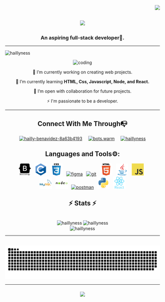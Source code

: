 <img align="right" src="https://visitor-badge.laobi.icu/badge?page_id=salesp07.salesp07" />
<h1 align="center">
    <img src="https://readme-typing-svg.herokuapp.com/?font=Righteous&size=35&center=true&vCenter=true&width=500&height=70&duration=4000&lines=Hi+There!+👋;+I'm+Hailly+Benavidez👨‍🚀;" />
</h1>
<h3 align="center">An aspiring full-stack developer🚀.</h3>
<hr/>

<p align="left"> <img src="https://komarev.com/ghpvc/?username=haillyness&label=Profile%20views&color=0e75b6&style=flat" alt="haillyness" /> </p>
<p align="center">
  <img alt="coding" width="400" height="200" src="https://64.media.tumblr.com/88ae62adcbdd58a53fe459408f0114c2/bc5bdd9544b641fd-99/s540x810/3278025a801ea5a5a5b1b620b634259e437a769b.gif">
</p>

<div align="center">
 
 🔭 I’m currently working on creating web projects.
 
 🌱 I’m currently learning **HTML, Css, Javascript, Node, and React.**
 
 👯 I’m open with collaboration for future projects.
 
 ⚡ I'm passionate to be a developer.
 
 </div>
 <hr/>

<h2 align="center">Connect With Me Through📭</h2>
<p align="center">
  <a href="https://linkedin.com/in/hailly-benavidez-8a63b4193" target="blank"><img align="center" src="https://raw.githubusercontent.com/rahuldkjain/github-profile-readme-generator/master/src/images/icons/Social/linked-in-alt.svg" alt="hailly-benavidez-8a63b4193" height="40" width="40" /></a>&nbsp;&nbsp;&nbsp;&nbsp;
  <a href="https://fb.com/bots.warm" target="blank"><img align="center" src="https://raw.githubusercontent.com/rahuldkjain/github-profile-readme-generator/master/src/images/icons/Social/facebook.svg" alt="bots.warm" height="40" width="40" /></a>&nbsp;&nbsp;&nbsp;&nbsp;
  <a href="https://instagram.com/haillyness" target="blank"><img align="center" src="https://raw.githubusercontent.com/rahuldkjain/github-profile-readme-generator/master/src/images/icons/Social/instagram.svg" alt="haillyness" height="40" width="40" /></a>
</p>

<h2 align="center">Languages and Tools⚙️:</h2>
<p align="center">
  <a href="https://getbootstrap.com" target="_blank" rel="noreferrer"><img src="https://raw.githubusercontent.com/devicons/devicon/master/icons/bootstrap/bootstrap-plain-wordmark.svg" alt="bootstrap" width="40" height="40"/></a>&nbsp;&nbsp;
  <a href="https://www.cprogramming.com/" target="_blank" rel="noreferrer"><img src="https://raw.githubusercontent.com/devicons/devicon/master/icons/c/c-original.svg" alt="c" width="40" height="40"/></a>&nbsp;&nbsp;
  <a href="https://www.w3schools.com/css/" target="_blank" rel="noreferrer"><img src="https://raw.githubusercontent.com/devicons/devicon/master/icons/css3/css3-original-wordmark.svg" alt="css3" width="40" height="40"/></a>&nbsp;&nbsp;
  <a href="https://www.figma.com/" target="_blank" rel="noreferrer"><img src="https://www.vectorlogo.zone/logos/figma/figma-icon.svg" alt="figma" width="40" height="40"/></a>&nbsp;&nbsp;
  <a href="https://git-scm.com/" target="_blank" rel="noreferrer"><img src="https://www.vectorlogo.zone/logos/git-scm/git-scm-icon.svg" alt="git" width="40" height="40"/></a>&nbsp;&nbsp;
  <a href="https://www.w3.org/html/" target="_blank" rel="noreferrer"><img src="https://raw.githubusercontent.com/devicons/devicon/master/icons/html5/html5-original-wordmark.svg" alt="html5" width="40" height="40"/></a>&nbsp;&nbsp;
  <a href="https://www.java.com" target="_blank" rel="noreferrer"><img src="https://raw.githubusercontent.com/devicons/devicon/master/icons/java/java-original.svg" alt="java" width="40" height="40"/></a>&nbsp;&nbsp;
  <a href="https://developer.mozilla.org/en-US/docs/Web/JavaScript" target="_blank" rel="noreferrer"><img src="https://raw.githubusercontent.com/devicons/devicon/master/icons/javascript/javascript-original.svg" alt="javascript" width="40" height="40"/></a>&nbsp;&nbsp;
    <br>
  <a href="https://www.mysql.com/" target="_blank" rel="noreferrer"><img src="https://raw.githubusercontent.com/devicons/devicon/master/icons/mysql/mysql-original-wordmark.svg" alt="mysql" width="40" height="40"/></a>&nbsp;&nbsp;
  <a href="https://nodejs.org" target="_blank" rel="noreferrer"><img src="https://raw.githubusercontent.com/devicons/devicon/master/icons/nodejs/nodejs-original-wordmark.svg" alt="nodejs" width="40" height="40"/></a>&nbsp;&nbsp;
  <a href="https://postman.com" target="_blank" rel="noreferrer"><img src="https://www.vectorlogo.zone/logos/getpostman/getpostman-icon.svg" alt="postman" width="40" height="40"/></a>&nbsp;&nbsp;
  <a href="https://www.python.org" target="_blank" rel="noreferrer"><img src="https://raw.githubusercontent.com/devicons/devicon/master/icons/python/python-original.svg" alt="python" width="40" height="40"/></a>&nbsp;&nbsp;
  <a href="https://reactjs.org/" target="_blank" rel="noreferrer"><img src="https://raw.githubusercontent.com/devicons/devicon/master/icons/react/react-original-wordmark.svg" alt="react" width="40" height="40"/></a>
</p>

<h2 align="center">⚡ Stats ⚡</h2>
<br>
<div align="center">
  <img  src="https://github-readme-stats.vercel.app/api?username=haillyness&show_icons=true&locale=en" alt="haillyness" />
  <img  src="https://github-readme-streak-stats.herokuapp.com/?user=haillyness&" alt="haillyness" />
  <br/>
  <img align="center" src="https://github-readme-stats.vercel.app/api/top-langs?username=haillyness&show_icons=true&locale=en&layout=compact" alt="haillyness" />
</div>

<hr/>
<div align="center">
  <br>
  <img alt="snake eating my contributions" src="https://raw.githubusercontent.com/salesp07/salesp07/output/github-contribution-grid-snake.svg" />
</div>
<hr/>

<h3 align="center">
    <img src="https://readme-typing-svg.herokuapp.com/?font=Righteous&size=35&center=true&vCenter=true&width=500&height=70&duration=4000&lines=Thank+You+For+Visiting!;+Feel+Free+To+Message+Me💬;+For+Any+Inquiries📩;" />
</h3>
